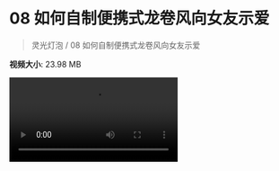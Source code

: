 # 08 如何自制便携式龙卷风向女友示爱

> 灵光灯泡 / 08 如何自制便携式龙卷风向女友示爱

**视频大小**: 23.98 MB

<div class="video"><video src="https://file.hsyhx.top/video/灵光灯泡/08.mp4" controls preload>🤔 您的浏览器不支持 video 标签</video></div>